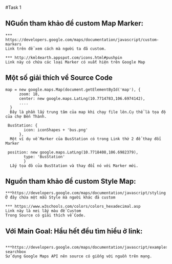 #Task 1
## NGuồn tham khảo để custom Map Marker:
	*** https://developers.google.com/maps/documentation/javascript/custom-markers
	Link trên để xem cách mà người ta đã custom.

	*** http://kml4earth.appspot.com/icons.html#pushpin
	Link này có chứa các loại Marker có xuất hiện trên Google Map
## Một số giải thích về Source Code
	map = new google.maps.Map(document.getElementById('map'), {
          zoom: 18,
          center: new google.maps.LatLng(10.7714783,106.6974142),
          ....
      }
      Đây là phần lấy trung tâm của map khi chạy file lên.Cụ thể là tọa độ của chợ Bến Thành.

     BusStation: {
            icon: iconShapes + 'bus.png'
          },
      Một ví dụ về Marker của BusStation có trong Link thứ 2 để thay đổi Marker

     position: new google.maps.LatLng(10.7718408,106.6982379),
            type: 'BusStation'
            }
      Lấy tọa đô của BusStation và thay đổi nó với Marker mới.

## Nguồn tham khảo để custom Style Map:

	***https://developers.google.com/maps/documentation/javascript/styling
	Ở đây chứa một mẫu Style mà người khác đã custom

	*** https://www.w3schools.com/colors/colors_hexadecimal.asp
	Link này là nơi lấy màu để Custom
	Trong Source có giải thích về Code.
  
## Với Main Goal: Hầu hết đều tìm hiểu ở link:
        ***https://developers.google.com/maps/documentation/javascript/examples/places-searchbox
	Sử dụng Google Maps API nên source có giống với nguồn trên mạng.
